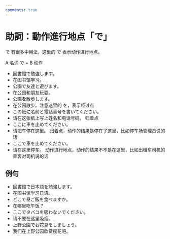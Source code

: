 ```yaml
---
comments: true
---
```


# 助詞：動作進行地点「で」

で 有很多中用法，这里的 で 表示动作进行地点。

A 名词 で + B 动作

- 図書館で勉強します。
- 在图书馆学习。
- 公園で友達と遊びます。
- 在公园和朋友玩耍。
- 公園**を**散歩します。
- 在公园散步。注意这里的 を，表示经过点
- この紙**に**名前と電話番号を書いてください。
- 请在这张纸上写上姓名和电话号码。  归着点
- ここに車を止めてください。
- 请把车停在这里。   归着点，动作的结果是停在了这里，比如停车场管理员说的话
- ここで車を止めてください。
- 请在这里停车。   动作进行地点，动作的结果不不是在这里，比如出租车司机的乘客对司机说的话

## 例句

- 図書館で日本語を勉強します。
- 在图书馆学习日语。
- どこで昼ご飯を食べますか。
- 在哪里吃午饭？
- ここでタバコを吸わないでください。
- 请不要在这里吸烟。
- 上野公園でお花見をしましょう。
- 我们在上野公园欣赏樱花吧。

